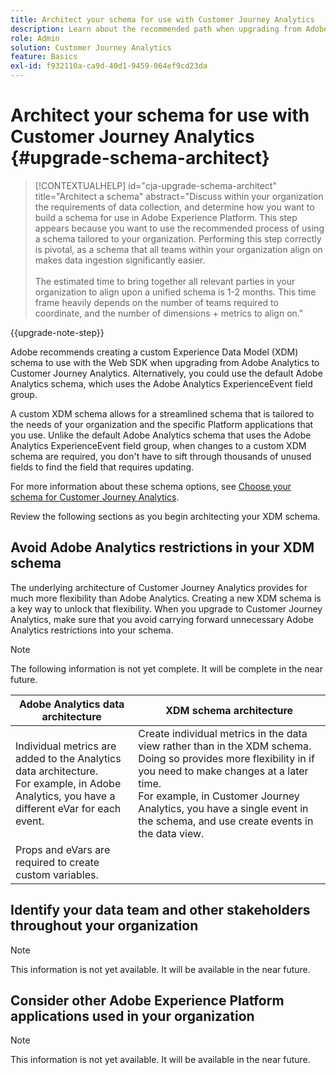 ```yaml
---
title: Architect your schema for use with Customer Journey Analytics
description: Learn about the recommended path when upgrading from Adobe Analytics to Customer Journey Analytics
role: Admin
solution: Customer Journey Analytics
feature: Basics
exl-id: f932110a-ca9d-40d1-9459-064ef9cd23da
---
```

# Architect your schema for use with Customer Journey Analytics {#upgrade-schema-architect}

<!-- markdownlint-disable MD034 -->

>[!CONTEXTUALHELP]
>id="cja-upgrade-schema-architect"
>title="Architect a schema"
>abstract="Discuss within your organization the requirements of data collection, and determine how you want to build a schema for use in Adobe Experience Platform. This step appears because you want to use the recommended process of using a schema tailored to your organization. Performing this step correctly is pivotal, as a schema that all teams within your organization align on makes data ingestion significantly easier.<br><br>The estimated time to bring together all relevant parties in your organization to align upon a unified schema is 1-2 months. This time frame heavily depends on the number of teams required to coordinate, and the number of dimensions + metrics to align on."

<!-- markdownlint-enable MD034 -->

{{upgrade-note-step}} 

Adobe recommends creating a custom Experience Data Model (XDM) schema to use with the Web SDK when upgrading from Adobe Analytics to Customer Journey Analytics. Alternatively, you could use the default Adobe Analytics schema, which uses the Adobe Analytics ExperienceEvent field group.  

A custom XDM schema allows for a streamlined schema that is tailored to the needs of your organization and the specific Platform applications that you use. Unlike the default Adobe Analytics schema that uses the Adobe Analytics ExperienceEvent field group, when changes to a custom XDM schema are required, you don't have to sift through thousands of unused fields to find the field that requires updating.

For more information about these schema options, see [Choose your schema for Customer Journey Analytics](/help/getting-started/cja-upgrade/cja-upgrade-schema-existing.md).

Review the following sections as you begin architecting your XDM schema.

## Avoid Adobe Analytics restrictions in your XDM schema

The underlying architecture of Customer Journey Analytics provides for much more flexibility than Adobe Analytics. Creating a new XDM schema is a key way to unlock that flexibility. When you upgrade to Customer Journey Analytics, make sure that you avoid carrying forward unnecessary Adobe Analytics restrictions into your schema.

>[!NOTE]
>
>The following information is not yet complete. It will be complete in the near future.

| Adobe Analytics data architecture | XDM schema architecture | 
|---------|----------|
| Individual metrics are added to the Analytics data architecture.<br/>For example, in Adobe Analytics, you have a different eVar for each event.  | Create individual metrics in the data view rather than in the XDM schema. Doing so provides more flexibility in if you need to make changes at a later time.<br/>For example, in Customer Journey Analytics, you have a single event in the schema, and use create events in the data view.  | 
| Props and eVars are required to create custom variables. |  | 

## Identify your data team and other stakeholders throughout your organization

>[!NOTE]
>
>This information is not yet available. It will be available in the near future.

## Consider other Adobe Experience Platform applications used in your organization

>[!NOTE]
>
>This information is not yet available. It will be available in the near future.
